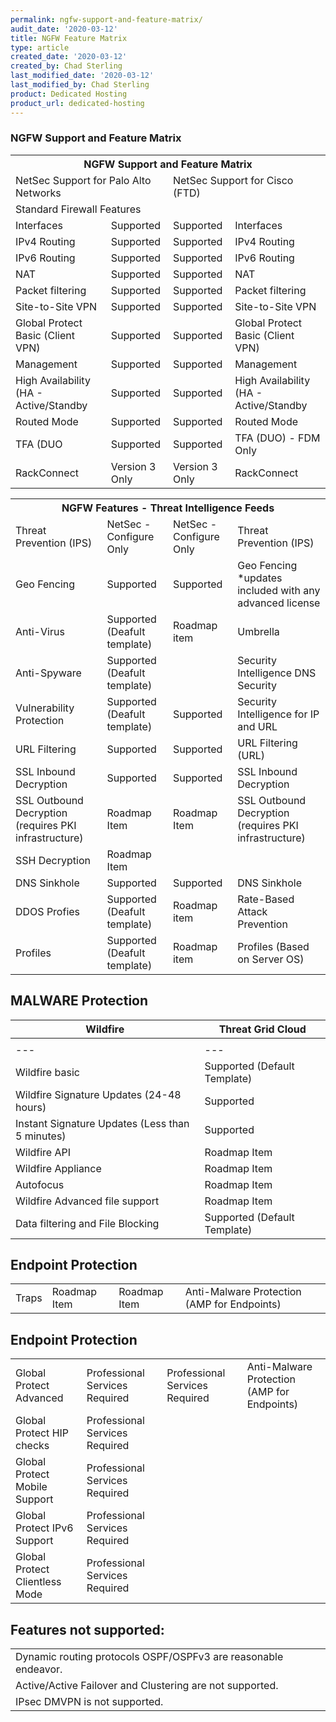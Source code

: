 ```yaml
---
permalink: ngfw-support-and-feature-matrix/
audit_date: '2020-03-12'
title: NGFW Feature Matrix
type: article
created_date: '2020-03-12'
created_by: Chad Sterling
last_modified_date: '2020-03-12'
last_modified_by: Chad Sterling
product: Dedicated Hosting
product_url: dedicated-hosting
---
```


### NGFW Support and Feature Matrix

<table>
  <tr>
    <th colspan="4">NGFW Support and Feature Matrix</th>
  </tr>
  <tr>
    <td colspan="2">NetSec Support for Palo Alto Networks</td>
    <td colspan="2">NetSec Support for Cisco (FTD)</td>
  </tr>
  <tr>
    <td colspan="4">Standard Firewall Features</td>
  </tr>
  <tr>
    <td>Interfaces</td>
    <td>Supported</td>
    <td>Supported</td>
    <td>Interfaces</td>
  </tr>
  <tr>
    <td>IPv4 Routing</td>
    <td>Supported</td>
    <td>Supported</td>
    <td>IPv4 Routing</td>
  </tr>
  <tr>
    <td>IPv6 Routing</td>
    <td>Supported</td>
    <td>Supported</td>
    <td>IPv6 Routing</td>
  </tr>
  <tr>
    <td>NAT</td>
    <td>Supported</td>
    <td>Supported</td>
    <td>NAT</td>
  </tr>
  <tr>
    <td>Packet filtering</td>
    <td>Supported</td>
    <td>Supported</td>
    <td>Packet filtering</td>
  </tr>
  <tr>
    <td>Site-to-Site VPN</td>
    <td>Supported</td>
    <td>Supported</td>
    <td>Site-to-Site VPN</td>
  </tr>
  <tr>
    <td>Global Protect Basic (Client VPN)</td>
    <td>Supported</td>
    <td>Supported</td>
    <td>Global Protect Basic (Client VPN)</td>
  </tr>
  <tr>
    <td>Management</td>
    <td>Supported</td>
    <td>Supported</td>
    <td>Management</td>
  </tr>
  <tr>
    <td>High Availability (HA - Active/Standby</td>
    <td>Supported</td>
    <td>Supported</td>
    <td>High Availability (HA - Active/Standby</td>
  </tr>
  <tr>
    <td>Routed Mode</td>
    <td>Supported</td>
    <td>Supported</td>
    <td>Routed Mode</td>
  </tr>
  <tr>
    <td>TFA (DUO</td>
    <td>Supported</td>
    <td>Supported</td>
    <td>TFA (DUO) - FDM Only</td>
  </tr>
  <tr>
    <td>RackConnect</td>
    <td>Version 3 Only</td>
    <td>Version 3 Only</td>
    <td>RackConnect</td>
  </tr>
</table>


<table>
  <tr>
    <th colspan="4">NGFW Features - Threat Intelligence Feeds</th>
  </tr>
  <tr>
    <td>Threat Prevention (IPS)</td>
    <td>NetSec - Configure Only</td>
    <td>NetSec - Configure Only</td>
    <td>Threat Prevention (IPS)</td>
  </tr>
  <tr>
    <td>Geo Fencing</td>
    <td>Supported</td>
    <td>Supported</td>
    <td>Geo Fencing *updates included with any advanced license</td>
  </tr>
  <tr>
    <td>Anti-Virus</td>
    <td>Supported (Deafult template)</td>
    <td>Roadmap item</td>
    <td>Umbrella</td>
  </tr>
  <tr>
    <td>Anti-Spyware</td>
    <td>Supported (Deafult template)</td>
    <td></td>
    <td>Security Intelligence DNS Security</td>
  </tr>
  <tr>
    <td>Vulnerability Protection</td>
    <td>Supported (Deafult template)</td>
    <td>Supported</td>
    <td>Security Intelligence for IP and URL</td>
  </tr>
  <tr>
    <td>URL Filtering</td>
    <td>Supported</td>
    <td>Supported</td>
    <td>URL Filtering (URL)</td>
  </tr>
  <tr>
    <td>SSL Inbound Decryption</td>
    <td>Supported</td>
    <td>Supported</td>
    <td>SSL Inbound Decryption</td>
  </tr>
  <tr>
    <td>SSL Outbound Decryption (requires PKI infrastructure)</td>
    <td>Roadmap Item</td>
    <td>Roadmap Item</td>
    <td>SSL Outbound Decryption (requires PKI infrastructure)</td>
  </tr>
  <tr>
    <td>SSH Decryption</td>
    <td>Roadmap Item</td>
    <td></td>
    <td></td>
  </tr>
  <tr>
    <td>DNS Sinkhole</td>
    <td>Supported</td>
    <td>Supported</td>
    <td>DNS Sinkhole</td>
  </tr>
  <tr>
    <td>DDOS Profies</td>
    <td>Supported (Deafult template)</td>
    <td>Roadmap item</td>
    <td>Rate-Based Attack Prevention</td>
  </tr>
  <tr>
    <td>Profiles</td>
    <td>Supported (Deafult template)</td>
    <td>Roadmap item</td>
    <td>Profiles (Based on Server OS)</td>
  </tr>
</table>



MALWARE Protection
---
| **Wildfire** | **Threat Grid Cloud** |
---| ---|
 |  |  |  |  |
 --- |--- |--- | ---|
|  Wildfire basic | Supported (Default Template) | Supported on Firepower hardware only | Anti-Malware Protection (AMP for Networks) |
| Wildfire Signature Updates (24-48 hours)  | Supported  | Not supported on ASA-X hardware  |  Anti-Malware Protection (AMP for Networks)  |
|  Instant Signature Updates (Less than 5 minutes) | Supported |   |  |
|  Wildfire API        | Roadmap Item |   |  |
|  Wildfire Appliance | Roadmap Item | Roadmap Item | Threat Grid Appliance |
| Autofocus | Roadmap Item |  |  |  |
| Wildfire Advanced file support | Roadmap Item | | |
| Data filtering and File Blocking | Supported (Default Template) | Supported | File Type Filtering and Blocking |


Endpoint Protection
---
 |  |  |  |  |
 --- |--- |--- | ---|
|  Traps | Roadmap Item| Roadmap Item | Anti-Malware Protection (AMP for Endpoints)  |

Endpoint Protection
---
 |  |  |  |  |
 --- |--- |--- | ---|
|  Global Protect Advanced | Professional Services Required| Professional Services Required | Anti-Malware Protection (AMP for Endpoints) |
|  Global Protect HIP checks | Professional Services Required |  |  |
|  Global Protect Mobile Support| Professional Services Required |  |  |
|  Global Protect IPv6 Support| Professional Services Required |  |  |
|  Global Protect Clientless Mode| Professional Services Required |  |  |

Features not supported:
---
 |  |  |  |  |
 --- |--- |--- | ---|
| Dynamic routing protocols OSPF/OSPFv3 are reasonable endeavor. |
| Active/Active Failover and Clustering are not supported. |
| IPsec DMVPN is not supported. |

